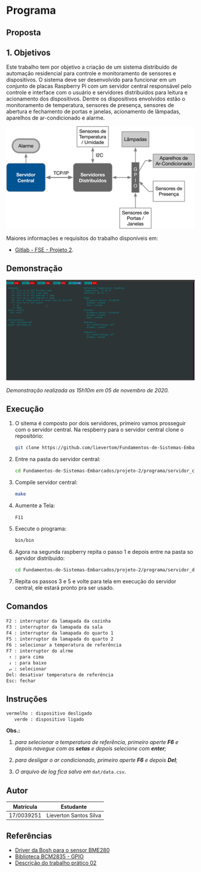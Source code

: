 # Programa

## Proposta

## 1. Objetivos

Este trabalho tem por objetivo a criação de um sistema distribuído de automação residencial para controle e monitoramento de sensores e dispositivos. O sistema deve ser desenvolvido para funcionar em um conjunto de placas Raspberry Pi com um servidor central responsável pelo controle e interface com o usuário e servidores distribuídos para leitura e acionamento dos dispositivos. Dentre os dispositivos envolvidos estão o monitoramento de temperatura, sensores de presença, sensores de abertura e fechamento de portas e janelas, acionamento de lâmpadas, aparelhos de ar-condicionado e alarme.

![Figura](assets/arquitetura.png)

Maiores informações e requisitos do trabalho disponíveis em:
*   [Gitlab - FSE - Projeto 2](https://gitlab.com/fse_fga/projetos/projeto-2).

## Demonstração

![Demonstração do programa](./assets/demo.gif)

*Demonstração realizada as 15h10m em 05 de novembro de 2020.*

## Execução

1. O sitema é composto por dois servidores, primeiro vamos prosseguir com o servidor central. Na respberry para o servidor central clone o repositório:

    ```bash
    git clone https://github.com/lievertom/Fundamentos-de-Sistemas-Embarcados.git
    ```

2. Entre na pasta do servidor central:

    ```bash
    cd Fundamentos-de-Sistemas-Embarcados/projeto-2/programa/servidor_central/
    ```

3. Compile servidor central:

    ```bash
    make
    ```

4. Aumente a Tela:

    `F11`

5. Execute o programa:

    ```bash
    bin/bin
    ```

6. Agora na segunda raspberry repita o passo 1 e depois entre na pasta so servidor distribuido:

    ```bash
    cd Fundamentos-de-Sistemas-Embarcados/projeto-2/programa/servidor_distribuido/
    ```

7. Repita os passos 3 e 5 e volte para tela em execução do servidor central, ele estará pronto pra ser usado.

## Comandos

    F2 : interruptor da lamapada da cozinha
    F3 : interruptor da lamapada da sala
    F4 : interruptor da lamapada do quarto 1
    F5 : interruptor da lamapada do quarto 2
    F6 : selecionar a temperatura de referência
    F7 : interruptor do alrme
     ↑ : para cima
     ↓ : para baixo
     ↵ : selecionar
    Del: desativar temperatura de referência
    Esc: fechar
    
## Instruções

    vermelho : dispositivo desligado
       verde : dispositivo ligado

**Obs.:**

1. *para selecionar a temperatura de referência, primeiro aperte **F6** e depois navegue com as **setas** e depois selecione com **enter**;*

2. *para desligar o ar condicionado, primeiro aperte **F6** e depois **Del**;*

2. *O arquivo de log fica salvo em* `dat/data.csv`.

## Autor

|Matrícula | Estudante |
| -- | -- |
| 17/0039251 | Lieverton Santos Silva |

## Referências

*   [Driver da Bosh para o sensor BME280](https://github.com/BoschSensortec/BME280_driver)
*   [Biblioteca BCM2835 - GPIO](http://www.airspayce.com/mikem/bcm2835/)
*   [Descrição do trabalho prático 02](https://gitlab.com/fse_fga/projetos/projeto-2)
